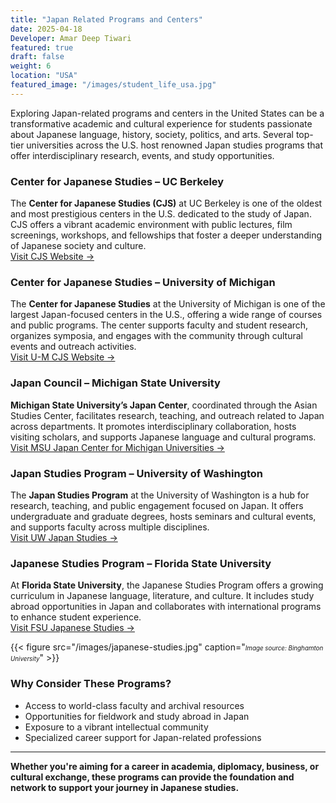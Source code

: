 ```yaml
---
title: "Japan Related Programs and Centers"
date: 2025-04-18
Developer: Amar Deep Tiwari
featured: true
draft: false
weight: 6
location: "USA"
featured_image: "/images/student_life_usa.jpg"
---
```


Exploring Japan-related programs and centers in the United States can be a transformative academic and cultural experience for students passionate about Japanese language, history, society, politics, and arts. Several top-tier universities across the U.S. host renowned Japan studies programs that offer interdisciplinary research, events, and study opportunities.

### Center for Japanese Studies – UC Berkeley
The **Center for Japanese Studies (CJS)** at UC Berkeley is one of the oldest and most prestigious centers in the U.S. dedicated to the study of Japan. CJS offers a vibrant academic environment with public lectures, film screenings, workshops, and fellowships that foster a deeper understanding of Japanese society and culture.  
[Visit CJS Website →](https://ieas.berkeley.edu/cjs)

### Center for Japanese Studies – University of Michigan
The **Center for Japanese Studies** at the University of Michigan is one of the largest Japan-focused centers in the U.S., offering a wide range of courses and public programs. The center supports faculty and student research, organizes symposia, and engages with the community through cultural events and outreach activities.  
[Visit U-M CJS Website →](https://ii.umich.edu/cjs)

### Japan Council – Michigan State University
**Michigan State University’s Japan Center**, coordinated through the Asian Studies Center, facilitates research, teaching, and outreach related to Japan across departments. It promotes interdisciplinary collaboration, hosts visiting scholars, and supports Japanese language and cultural programs.  
[Visit MSU Japan Center for Michigan Universities →](https://jcmu.isp.msu.edu/)

### Japan Studies Program – University of Washington
The **Japan Studies Program** at the University of Washington is a hub for research, teaching, and public engagement focused on Japan. It offers undergraduate and graduate degrees, hosts seminars and cultural events, and supports faculty across multiple disciplines.  
[Visit UW Japan Studies →](https://jsis.washington.edu/japan/)

### Japanese Studies Program – Florida State University
At **Florida State University**, the Japanese Studies Program offers a growing curriculum in Japanese language, literature, and culture. It includes study abroad opportunities in Japan and collaborates with international programs to enhance student experience.  
[Visit FSU Japanese Studies →](https://modlang.fsu.edu/japanese)

{{< figure src="/images/japanese-studies.jpg" caption="<span style='font-size: 0.7em;'><em>Image source: Binghamton University</em></span>" >}}

### Why Consider These Programs?
- Access to world-class faculty and archival resources  
- Opportunities for fieldwork and study abroad in Japan  
- Exposure to a vibrant intellectual community  
- Specialized career support for Japan-related professions

---

**Whether you're aiming for a career in academia, diplomacy, business, or cultural exchange, these programs can provide the foundation and network to support your journey in Japanese studies.**
